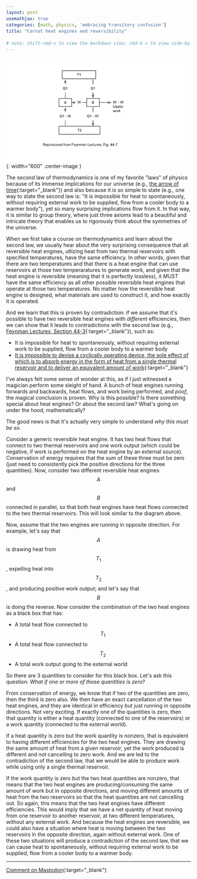 ```yaml
---
layout: post
usemathjax: true
categories: [math, physics, 'embracing transitory confusion']
title: "Carnot heat engines and reversibility"

# note: shift-cmd-v to view the markdown view; cmd-k v to view side-by-side, then can do 'toggle preview locking' command in the 3 dots in the preview tab
---
```



![Reversible engines](/assets/images/Carnot.png){: width="600" .center-image }

The second law of thermodynamics is one of my favorite "laws" of physics because of its immense implications for our universe (e.g., [the arrow of time](https://en.wikipedia.org/wiki/Arrow_of_time){:target="_blank"}) and also because it is so simple to state (e.g., one way to state the second law is: "It is impossible for heat to spontaneously, without requiring external work to be supplied, flow from a cooler body to a warmer body"), yet so many surprising implications flow from it. In that way, it is similar to group theory, where just three axioms lead to a beautiful and intricate theory that enables us to rigorously think about the symmetries of the universe.

When we first take a course on thermodynamics and learn about the second law, we usually hear about the very surprising consequence that all reversible heat engines, utlizing heat from two thermal reservoirs with specified temperatures, have the same efficiency. In other words, given that there are two temperatures and that there is a heat engine that can use reservoirs at those two temperaratures to generate work, and given that the heat engine is reversible (meaning that it is perfectly lossless), it *MUST* have the same efficiency as all other possible reversible heat engines that operate at those two temperatures. No matter how the reversible heat engine is designed, what materials are used to construct it, and how exactly it is operated.

And we learn that this is proven by contradiction: if we assume that it's possible to have two reversible heat engines with *different* efficiencies, then we can show that it leads to contradictions with the second law (e.g., [Feynman Lectures, Section 44-3](https://www.feynmanlectures.caltech.edu/I_44.html){:target="_blank"}), such as:

- It is impossible for heat to spontaneously, without requiring external work to be supplied, flow from a cooler body to a warmer body
- [It is impossible to devise a cyclically operating device, the sole effect of which is to absorb energy in the form of heat from a single thermal reservoir and to deliver an equivalent amount of work](https://en.wikipedia.org/wiki/Second_law_of_thermodynamics#Relation_between_Kelvin's_statement_and_Planck's_proposition){:target="_blank"}

I've always felt some sense of wonder at this, as if I just witnessed a magician perform some sleight of hand. A bunch of heat engines running forwards and backwards, heat flows, and work being performed, and *poof*, the magical conclusion is proven. Why is this possible? Is there something special about heat engines? Or about the second law? What's going on under the hood, mathematically?

The good news is that it's actually very simple to understand *why this must be so*. 

Consider a generic reversible heat engine. It has two heat flows that connect to two thermal reservoirs and one work output (which could be negative, if work is performed on the heat engine by an external source). Conservation of energy requires that  the sum of these three must be zero (just need to consistently pick the positive directions for the three quantities). Now, consider two different reversible heat engines $$A$$ and $$B$$ connected in parallel, so that both heat engines have heat flows connected to the two thermal reservoirs. This will look similar to the diagram above.

Now, assume that the two engines are running in opposite direction. For example, let's say that $$A$$ is drawing heat from $$T_1$$, expelling heat into $$T_2$$, and producing positive work output; and let's say that $$B$$ is doing the reverse. Now consider the combination of the two heat engines as a black box that has:
- A total heat flow connected to $$T_1$$
- A total heat flow connected to $$T_2$$
- A total work output going to the external world

So there are 3 quantities to consider for this black box. Let's ask this question: *What if one or more of those quantities is zero*?

From conservation of energy, we know that if two of the quantities are zero, then the third is zero also. We then have an exact cancellation of the two heat engines, and they are identical in efficiency but just running in opposite directions. Not very exciting. If exactly one of the quantities is zero, then that quantity is either a heat quantity (connected to one of the reservoirs) or a work quantity (connected to the external world).

If a heat quantity is zero but the work quantity is nonzero, that is equivalent to having different efficiencies for the two heat engines. They are drawing the same amount of heat from a given reservoir, yet the work produced is different and not cancelling to zero work. And we are led to the contradiction of the second law, that we would be able to produce work while using only a single thermal reservoir.

If the work quantity is zero but the two heat quantities are nonzero, that means that the two heat engines are producing/consuming the same amount of work but in opposite directions, and moving different amounts of heat from the two reservoirs so that the heat quantities are not cancelling out. So again, this means that the two heat engines have different efficiencies. This would imply that we have a net quantity of heat moving from one reservoir to another reservoir, at two different temperatures, without any external work. And because the heat engines are reversible, we could also have a situation where heat is moving between the two reservoirs in the opposite direction, again without external work. One of these two situations will produce a contradiction of the second law, that we can cause heat to spontaneously, without requiring external work to be supplied, flow from a cooler body to a warmer body.

---

[Comment on Mastodon](https://hachyderm.io/@Sunfishstanford/109922026796201683){:target="_blank"}
